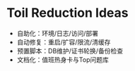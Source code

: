 # Toil Reduction Ideas

- 自助化：环境/日志/访问/部署
- 自动修复：重启/扩容/限流/清缓存
- 预置脚本：DB维护/证书轮换/备份检查
- 文档化：值班热身卡与Top问题库
